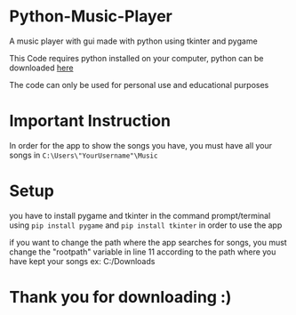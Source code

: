 # Python-Music-Player
A music player with gui made with python using tkinter and pygame

This Code requires python installed on your computer, python can be downloaded [here](https://www.python.org/downloads)

The code can only be used for personal use and educational purposes


# Important Instruction
In order for the app to show the songs you have, you must have all your songs in `C:\Users\"YourUsername"\Music`

# Setup
you have to install pygame and tkinter in the command prompt/terminal using `pip install pygame` and `pip install tkinter` in order to use the app

if you want to change the path where the app searches for songs, you must change the "rootpath" variable in line 11 according to the path where you have kept your songs
ex: C:/Downloads

# Thank you for downloading :)
